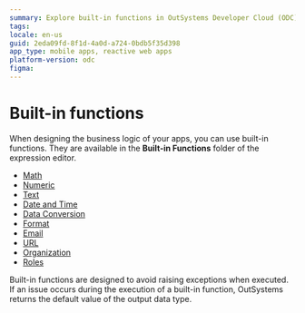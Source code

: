 ```yaml
---
summary: Explore built-in functions in OutSystems Developer Cloud (ODC) to enhance app logic with safe, exception-free operations.
tags:
locale: en-us
guid: 2eda09fd-8f1d-4a0d-a724-0bdb5f35d398
app_type: mobile apps, reactive web apps
platform-version: odc
figma:
---
```


# Built-in functions

When designing the business logic of your apps, you can use built-in functions. They are available in the **Built-in Functions** folder of the expression editor.

* [Math](<math.md>)
* [Numeric](<numeric.md>)
* [Text](<text.md>)
* [Date and Time](<dateandtime.md>)
* [Data Conversion](<data-conversion.md>)
* [Format](<format.md>)
* [Email](<email.md>)
* [URL](<url.md>)
* [Organization](<organization.md>)
* [Roles](<roles.md>)

<div class="info" markdown="1">

Built-in functions are designed to avoid raising exceptions when executed. If an issue occurs during the execution of a built-in function, OutSystems returns the default value of the output data type.

</div>
